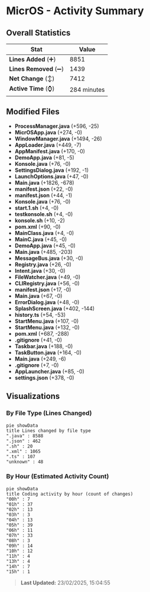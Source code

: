 # MicrOS - Activity Summary 

## Overall Statistics

| Stat                   | Value                                                             |
| ---------------------- | ----------------------------------------------------------------- |
| **Lines Added** (➕)   | 8851                                          |
| **Lines Removed** (➖) | 1439                                        |
| **Net Change** (↕)    | 7412                |
| **Active Time** (⌚)   | 284 minutes |


## Modified Files
- **ProcessManager.java** (+596, -25)
- **MicrOSApp.java** (+274, -0)
- **WindowManager.java** (+1494, -26)
- **AppLoader.java** (+449, -7)
- **AppManifest.java** (+170, -0)
- **DemoApp.java** (+81, -5)
- **Konsole.java** (+76, -0)
- **SettingsDialog.java** (+192, -1)
- **LaunchOptions.java** (+47, -0)
- **Main.java** (+1826, -678)
- **manifest.json** (+22, -0)
- **manifest.json** (+44, -1)
- **Konsole.java** (+76, -0)
- **start.1.sh** (+4, -0)
- **testkonsole.sh** (+4, -0)
- **konsole.sh** (+10, -2)
- **pom.xml** (+90, -0)
- **MainClass.java** (+4, -0)
- **MainC.java** (+45, -0)
- **DemoApp.java** (+45, -0)
- **Main.java** (+485, -203)
- **MessageBus.java** (+30, -0)
- **Registry.java** (+26, -0)
- **Intent.java** (+30, -0)
- **FileWatcher.java** (+49, -0)
- **CLIRegistry.java** (+56, -0)
- **manifest.json** (+17, -0)
- **Main.java** (+67, -0)
- **ErrorDialog.java** (+48, -0)
- **SplashScreen.java** (+402, -144)
- **history.ts** (+54, -53)
- **StartMenu.java** (+107, -0)
- **StartMenu.java** (+132, -0)
- **pom.xml** (+687, -288)
- **.gitignore** (+41, -0)
- **Taskbar.java** (+188, -0)
- **TaskButton.java** (+164, -0)
- **Main.java** (+249, -6)
- **.gitignore** (+7, -0)
- **AppLauncher.java** (+85, -0)
- **settings.json** (+378, -0)

## Visualizations

### By File Type (Lines Changed)

```mermaid
pie showData
title Lines changed by file type
".java" : 8588
".json" : 462
".sh" : 20
".xml" : 1065
".ts" : 107
"unknown" : 48
```

### By Hour (Estimated Activity Count)

```mermaid
pie showData
title Coding activity by hour (count of changes)
"00h" : 7
"01h" : 37
"02h" : 13
"03h" : 3
"04h" : 13
"05h" : 39
"06h" : 11
"07h" : 33
"08h" : 3
"09h" : 14
"10h" : 12
"11h" : 4
"13h" : 4
"14h" : 7
"15h" : 1
```


> **Last Updated:** 23/02/2025, 15:04:55